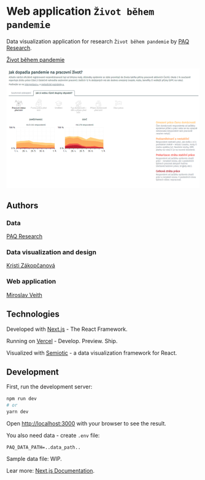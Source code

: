 # Web application `Život během pandemie`

Data visualization application for research `Život během pandemie` by [PAQ Research](https://www.paqresearch.cz/).

[Život během pandemie](https://zivotbehempandemie.cz/)

![main](public/destabilizace.png)

## Authors

### Data

[PAQ Research](https://www.paqresearch.cz/)

### Data visualization and design

[Kristi Zákopčanová](https://github.com/kikinna)

### Web application

[Miroslav Veith](https://github.com/mveith/)

## Technologies

Developed with [Next.js](https://nextjs.org/) - The React Framework.

Running on [Vercel](https://vercel.com) - Develop. Preview. Ship.

Visualized with [Semiotic](https://semiotic.nteract.io/) - a data visualization framework for React.

## Development

First, run the development server:

```bash
npm run dev
# or
yarn dev
```

Open [http://localhost:3000](http://localhost:3000) with your browser to see the result.

You also need data - create `.env` file:

```env
PAQ_DATA_PATH=..data_path..
```

Sample data file: WIP.

Lear more: [Next.js Documentation](https://nextjs.org/docs).